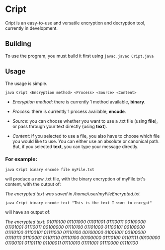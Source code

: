 # Cript
Cript is an easy-to-use and versatile encryption and decryption tool, currently in development.

## Building
To use the program, you must build it first using `javac`.
`javac Cript.java`

## Usage
The usage is simple.

`java Cript <Encryption method> <Process> <Source> <Content>`

- *Encryption method*: there is currently 1 method available, **binary**.

- *Process*: there is currently 1 process available, **encode**.

- *Source*: you can choose whether you want to use a .txt file (using **file**), or pass through your text directly (using **text**).

- *Content*: if you selected to use a file, you also have to choose which file you would like to use. You can either use an absolute or canonical path. But, if you selected **text**, you can type your message directly.


### For example:

`java Cript binary encode file myFile.txt` 

will produce a new .txt file, with the binary encryption of myFile.txt's content, with the output of:

*The encrypted text was saved in /home/user/myFileEncrypted.txt*


`java Cript binary encode text "This is the text I want to encrypt"`

will have an output of:

*The encrypted text: 01010100 01101000 01101001 01110011 00100000 01101001 01110011 00100000 01110100 01101000 01100101 00100000 01110100 01100101 01111000 01110100 00100000 01001001 00100000 01110111 01100001 01101110 01110100 00100000 01110100 01101111 00100000 01100101 01101110 01100011 01110010 01111001 01110000 01110100*
